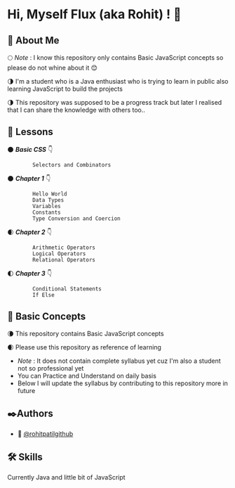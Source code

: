 # Hi, Myself Flux (aka Rohit) ! 🙏

## 🚀 About Me

🌕 *Note* : I know this repository only contains Basic JavaScript concepts so please do not whine about it 😊

🌗 I'm a student who is a Java enthusiast who is trying to learn in public also learning JavaScript to build the projects

🌗 This repository was supposed to be a progress track but later I realised that I can share the knowledge with others too.. 

## 📑 Lessons

🌑 ***Basic CSS*** 👇

            Selectors and Combinators
            
🌑 ***Chapter 1*** 👇

            Hello World
            Data Types
            Variables
            Constants
            Type Conversion and Coercion

🌒 ***Chapter 2*** 👇

            Arithmetic Operators
            Logical Operators
            Relational Operators

🌓 ***Chapter 3*** 👇

            Conditional Statements
            If Else

## 🎯 Basic Concepts

🌘 This repository contains Basic JavaScript concepts

🌒 Please use this repository as reference of learning 
- *Note* : It does not contain complete syllabus yet cuz I'm also  a student not so professional yet
- You can Practice and Understand on daily basis
- Below I will update the syllabus by contributing to this repository more in future

## ✒️Authors

- 📝 [@rohitpatilgithub](https://www.github.com/rohitpatilgithub)

## 🛠 Skills
Currently Java and little bit of JavaScript
